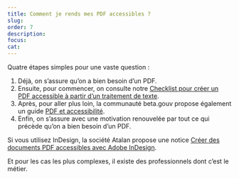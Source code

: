 ```yaml
---
title: Comment je rends mes PDF accessibles ?
slug: 
order: 7
description: 
focus: 
cat: 
---
```

Quatre étapes simples pour une vaste question :

1. Déjà, on s’assure qu’on a bien besoin d’un PDF. 
2. Ensuite, pour commencer, on consulte notre [Checklist pour créer un PDF accessible à partir d’un traitement de texte](https://design.numerique.gouv.fr/outils/checklist-pdf/). 
3. Après, pour aller plus loin, la communauté beta.gouv propose également un guide [PDF et accessibilité](https://doc.incubateur.net/communaute/travailler-chez-beta.gouv.fr/se-former/se-former-en-ligne/formation-a-laccessibilite/pdf-et-accessibilite).
4. Enfin, on s’assure avec une motivation renouvelée par tout ce qui précède qu’on a bien besoin d’un PDF.

Si vous utilisez InDesign, la société Atalan propose une notice [Créer des documents PDF accessibles avec Adobe InDesign](https://www.pdf-accessible.com/notices-accessibilite-indesign-acrobat/).

Et pour les cas les plus complexes, il existe des professionnels dont c’est le métier.